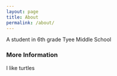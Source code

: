 ```yaml
---
layout: page
title: About
permalink: /about/
---
```


A student in 6th grade Tyee Middle School

### More Information

I like turtles
